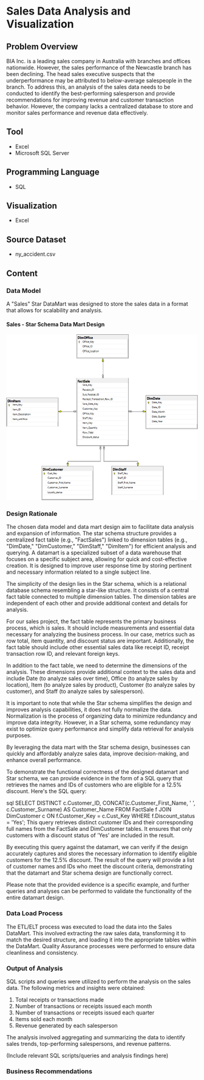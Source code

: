 # Sales Data Analysis and Visualization

## Problem Overview
BIA Inc. is a leading sales company in Australia with branches and offices nationwide. However, the sales performance of the Newcastle branch has been declining. The head sales executive suspects that the underperformance may be attributed to below-average salespeople in the branch. To address this, an analysis of the sales data needs to be conducted to identify the best-performing salesperson and provide recommendations for improving revenue and customer transaction behavior. However, the company lacks a centralized database to store and monitor sales performance and revenue data effectively.

## Tool
- Excel
- Microsoft SQL Server

## Programming Language
- SQL

## Visualization
- Excel

## Source Dataset
- ny_accident.csv

## Content

### Data Model
A "Sales" Star DataMart was designed to store the sales data in a format that allows for scalability and analysis.

#### Sales - Star Schema Data Mart Design
![Data mart design diagram](https://github.com/ShevindiRodrigo/Sales-Data-Analysis/blob/main/Screenshots/Picture1.png)

### Design Rationale
The chosen data model and data mart design aim to facilitate data analysis and expansion of information. The star schema structure provides a centralized fact table (e.g., "FactSales") linked to dimension tables (e.g., "DimDate," "DimCustomer," "DimStaff," "DimItem") for efficient analysis and querying.
A datamart is a specialized subset of a data warehouse that focuses on a specific subject area, allowing for quick and cost-effective creation. It is designed to improve user response time by storing pertinent and necessary information related to a single subject line.

The simplicity of the design lies in the Star schema, which is a relational database schema resembling a star-like structure. It consists of a central fact table connected to multiple dimension tables. The dimension tables are independent of each other and provide additional context and details for analysis.

For our sales project, the fact table represents the primary business process, which is sales. It should include measurements and essential data necessary for analyzing the business process. In our case, metrics such as row total, item quantity, and discount status are important. Additionally, the fact table should include other essential sales data like receipt ID, receipt transaction row ID, and relevant foreign keys.

In addition to the fact table, we need to determine the dimensions of the analysis. These dimensions provide additional context to the sales data and include Date (to analyze sales over time), Office (to analyze sales by location), Item (to analyze sales by product), Customer (to analyze sales by customer), and Staff (to analyze sales by salesperson).

It is important to note that while the Star schema simplifies the design and improves analysis capabilities, it does not fully normalize the data. Normalization is the process of organizing data to minimize redundancy and improve data integrity. However, in a Star schema, some redundancy may exist to optimize query performance and simplify data retrieval for analysis purposes.

By leveraging the data mart with the Star schema design, businesses can quickly and affordably analyze sales data, improve decision-making, and enhance overall performance.

To demonstrate the functional correctness of the designed datamart and Star schema, we can provide evidence in the form of a SQL query that retrieves the names and IDs of customers who are eligible for a 12.5% discount. Here's the SQL query:

sql
SELECT DISTINCT c.Customer_ID, CONCAT(c.Customer_First_Name, ' ', c.Customer_Surname) AS Customer_Name
FROM FactSale f
JOIN DimCustomer c ON f.Customer_Key = c.Cust_Key
WHERE f.Discount_status = 'Yes';
This query retrieves distinct customer IDs and their corresponding full names from the FactSale and DimCustomer tables. It ensures that only customers with a discount status of 'Yes' are included in the result.

By executing this query against the datamart, we can verify if the design accurately captures and stores the necessary information to identify eligible customers for the 12.5% discount. The result of the query will provide a list of customer names and IDs who meet the discount criteria, demonstrating that the datamart and Star schema design are functionally correct.

Please note that the provided evidence is a specific example, and further queries and analyses can be performed to validate the functionality of the entire datamart design.

### Data Load Process
The ETL/ELT process was executed to load the data into the Sales DataMart. This involved extracting the raw sales data, transforming it to match the desired structure, and loading it into the appropriate tables within the DataMart. Quality Assurance processes were performed to ensure data cleanliness and consistency.

### Output of Analysis
SQL scripts and queries were utilized to perform the analysis on the sales data. The following metrics and insights were obtained:

1. Total receipts or transactions made
2. Number of transactions or receipts issued each month
3. Number of transactions or receipts issued each quarter
4. Items sold each month
5. Revenue generated by each salesperson

The analysis involved aggregating and summarizing the data to identify sales trends, top-performing salespersons, and revenue patterns.

(Include relevant SQL scripts/queries and analysis findings here)

### Business Recommendations
